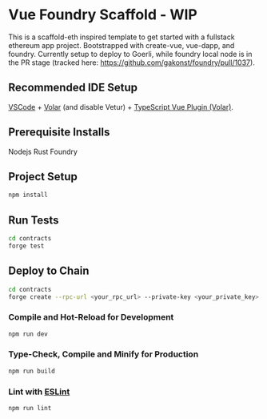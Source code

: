 # Vue Foundry Scaffold - WIP

This is a scaffold-eth inspired template to get started with a fullstack ethereum app project. Bootstrapped with create-vue, vue-dapp, and foundry. Currently setup to deploy to Goerli, while foundry
local node is in the PR stage (tracked here: https://github.com/gakonst/foundry/pull/1037).

## Recommended IDE Setup

[VSCode](https://code.visualstudio.com/) + [Volar](https://marketplace.visualstudio.com/items?itemName=johnsoncodehk.volar) (and disable Vetur) + [TypeScript Vue Plugin (Volar)](https://marketplace.visualstudio.com/items?itemName=johnsoncodehk.vscode-typescript-vue-plugin).

## Prerequisite Installs

Nodejs
Rust
Foundry

## Project Setup

```sh
npm install
```

## Run Tests

```sh
cd contracts
forge test
```

## Deploy to Chain

```sh
cd contracts
forge create --rpc-url <your_rpc_url> --private-key <your_private_key> src/MyToken.sol:MyToken
```

### Compile and Hot-Reload for Development

```sh
npm run dev
```

### Type-Check, Compile and Minify for Production

```sh
npm run build
```

### Lint with [ESLint](https://eslint.org/)

```sh
npm run lint
```